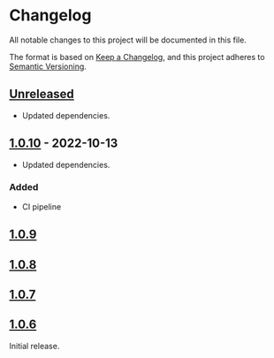 # Changelog
All notable changes to this project will be documented in this file.

The format is based on [Keep a Changelog](https://keepachangelog.com/en/1.0.0/),
and this project adheres to [Semantic Versioning](https://semver.org/spec/v2.0.0.html).

## [Unreleased]

- Updated dependencies.

## [1.0.10] - 2022-10-13

- Updated dependencies.

### Added
- CI pipeline

## [1.0.9]

## [1.0.8]

## [1.0.7]

## [1.0.6]

Initial release.

[Unreleased]: https://github.com/ink-feather-org/eslint-config-shareable/compare/v1.0.10...HEAD
[1.0.10]: https://github.com/ink-feather-org/eslint-config-shareable/compare/v1.0.9...v1.0.10
[1.0.9]: https://github.com/ink-feather-org/eslint-config-shareable/compare/v1.0.8...v1.0.9
[1.0.8]: https://github.com/ink-feather-org/eslint-config-shareable/compare/v1.0.7...v1.0.8
[1.0.7]: https://github.com/ink-feather-org/eslint-config-shareable/compare/v1.0.6...v1.0.7
[1.0.6]: https://github.com/ink-feather-org/eslint-config-shareable/releases/tag/v1.0.6
